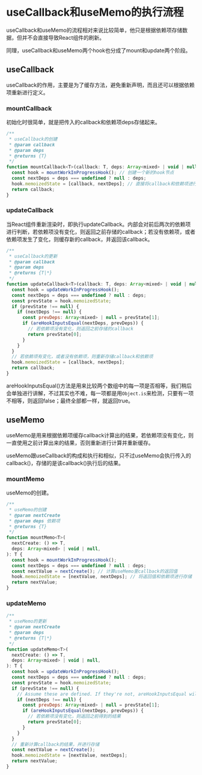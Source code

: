 # useCallback和useMemo的执行流程

useCallback和useMemo的流程相对来说比较简单，他只是根据依赖项存储数据，但并不会直接导致React组件的刷新。

同理，useCallback和useMemo两个hook也分成了mount和update两个阶段。

## useCallback

useCallback的作用，主要是为了缓存方法，避免重新声明，而且还可以根据依赖项重新进行定义。

### mountCallback

初始化时很简单，就是把传入的callback和依赖项deps存储起来。

```javascript
/**
 * useCallback的创建
 * @param callback
 * @param deps
 * @returns {T}
 */
function mountCallback<T>(callback: T, deps: Array<mixed> | void | null): T {
  const hook = mountWorkInProgressHook(); // 创建一个新的hook节点
  const nextDeps = deps === undefined ? null : deps;
  hook.memoizedState = [callback, nextDeps]; // 直接将callback和依赖项进行存储
  return callback;
}
```

### updateCallback

当React组件重新渲染时，即执行updateCallback。内部会对前后两次的依赖项进行判断，若依赖项没有变化，则返回之前存储的callback；若没有依赖项，或者依赖项发生了变化，则缓存新的callback，并返回该callback。

```javascript
/**
 * useCallback的更新
 * @param callback
 * @param deps
 * @returns {T|*}
 */
function updateCallback<T>(callback: T, deps: Array<mixed> | void | null): T {
  const hook = updateWorkInProgressHook();
  const nextDeps = deps === undefined ? null : deps;
  const prevState = hook.memoizedState;
  if (prevState !== null) {
    if (nextDeps !== null) {
      const prevDeps: Array<mixed> | null = prevState[1];
      if (areHookInputsEqual(nextDeps, prevDeps)) {
        // 若依赖项没有变化，则返回之前存储的callback
        return prevState[0];
      }
    }
  }
  // 若依赖项有变化，或者没有依赖项，则重新存储callback和依赖项
  hook.memoizedState = [callback, nextDeps];
  return callback;
}
```

areHookInputsEqual()方法是用来比较两个数组中的每一项是否相等，我们稍后会单独进行讲解，不过其实也不难，每一项都是用`Object.is`来检测，只要有一项不相等，则返回false；最终全部都一样，就返回true。

## useMemo

useMemo是用来根据依赖项缓存callback计算出的结果，若依赖项没有变化，则一直使用之前计算出来的结果，否则重新进行计算并重新缓存。

useMemo跟useCallback的构成和执行和相似，只不过useMemo会执行传入的callback()，存储的是该callback()执行后的结果。

### mountMemo

useMemo的创建。

```javascript
/**
 * useMemo的创建
 * @param nextCreate
 * @param deps 依赖项
 * @returns {T}
 */
function mountMemo<T>(
  nextCreate: () => T,
  deps: Array<mixed> | void | null,
): T {
  const hook = mountWorkInProgressHook();
  const nextDeps = deps === undefined ? null : deps;
  const nextValue = nextCreate(); // 计算useMemo里callback的返回值
  hook.memoizedState = [nextValue, nextDeps]; // 将返回值和依赖项进行存储
  return nextValue;
}
```

### updateMemo

```javascript
/**
 * useMemo的更新
 * @param nextCreate
 * @param deps
 * @returns {T|*}
 */
function updateMemo<T>(
  nextCreate: () => T,
  deps: Array<mixed> | void | null,
): T {
  const hook = updateWorkInProgressHook();
  const nextDeps = deps === undefined ? null : deps;
  const prevState = hook.memoizedState;
  if (prevState !== null) {
    // Assume these are defined. If they're not, areHookInputsEqual will warn.
    if (nextDeps !== null) {
      const prevDeps: Array<mixed> | null = prevState[1];
      if (areHookInputsEqual(nextDeps, prevDeps)) {
        // 若依赖项没有变化，则返回之前得到的结果
        return prevState[0];
      }
    }
  }
  // 重新计算callback的结果，并进行存储
  const nextValue = nextCreate();
  hook.memoizedState = [nextValue, nextDeps];
  return nextValue;
}
```


